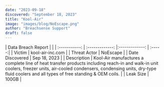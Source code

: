 ```yaml
---
date: "2023-09-18"
discovered: "September 18, 2023"
title: "Kool-Air"
image: "images/blog/NoEscape.png"
author: "Breachsense Support"
draft: false
---
```


| Data Breach Report           |              | 
| :-----------: | :-------------:     |:-------------:    | :-----:|
| Victim      | kool-air-inc.com      | 
| Threat Actor      | NoEscape      | 
| Date Discovered      | Sep 18, 2023      | 
| Description      | Kool-Air manufactures a complete line of heat transfer products including reach-in and walk-in unit coolers, freezer units, air-cooled condensers, condensing units, dry-type fluid coolers and all types of free standing & OEM coils.      | 
| Leak Size      | 100GB      | 

